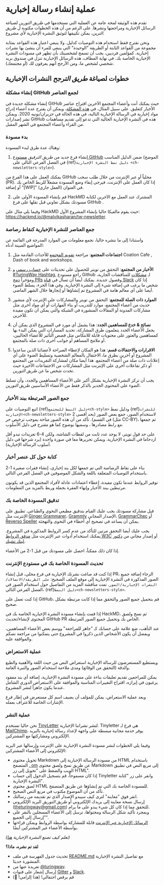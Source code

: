 # عملية إنشاء رسالة إخبارية

تقدم هذه الوثيقة لمحة عامة عن العملية التي نستخدمها في _طريق التورين_ لصياغة الرسائل الإخبارية ومراجعتها ونشرها. على الرغم من أن هذه الخطوات مكتوبة ل _طريق الترين_، يمكن تكييفها لتوثيق النشرة الإخبارية لأي مشروع.

ونحن نقترح فقط استخدام هذه التوصيات كدليل. ولا ينبغي اعتبار هذه القواعد بمثابة مجموعة من القواعد الثابتة أو الطريقة "الوحيدة" التي ينبغي للمرء أن ينشئ بها نشرات إخبارية. كمؤلفين فرديين، يجب أن تسمح لشخصيتك بأن تظهر في مسودات النشرة الإخبارية الخاصة بك. في نهاية المطاف، هذه الرسائل الإخبارية تنزل في صندوق بريد شخصي لشخص ما، ومن الأرجح أنهم يعرفون لك (أو مجتمعك).

## خطوات لصياغة _طريق الترجح_ النشرات الإخبارية

### إنشاء مشكلة GitHub لجمع العناصر

إنشاء مشكلة جديدة في GitHub حيث يمكنك أنت وأعضاء المجتمع الآخرين اقتراح عناصر الأخبار كتعليق. على سبيل المثال، في [هذه المشكلة](https://github.com/alan-turing-institute/the-turing-way/issues/1037)، ويمكن أن يقترح عدة أعضاء إدراج مواد إخبارية في الرسالة الإخبارية التالية، في هذه الحالة في حزيران/يونيه 2020. ويمكن نشر إصدارات GitHub هذه في النشرة الإخبارية الحالية التي تدعو إلى تقديم مساهمات من القراء وأعضاء المجتمع في الشهر المقبل.

### بدء مسودة

وهناك عدة طرق لبدء المسودة:

1. إنشاء فرع جديد من _طريق الترقيق_ [مستودع GitHub](https://github.com/alan-turing-institute/the-turing-way/) ضمن الدليل المناسب (الموضح في الفصل الفرعي التالي على {ref}`دليل نمط النشرة الإخبارية <ch-newsletters-style>`).

يمكنك العمل على هذا الفرع من GitHub محلياً أو عبر الإنترنت من خلال طلب سحب (PR). إذا كان العمل على الإنترنت، فيرجى إبقاء وضع المسودة مشغلاً للربط الخاص بك أو إضافة "[WIP]" (العمل جاري) في العنوان.

2. قم بإنشاء المسودة الأولى على HackMD المشترك عند العمل مع الآخرين لكتابة مسودتك بشكل تعاوني قبل نقلها على فرع GitHub .

وفيما يلي مثال على HackMD حيث يقوم مالفيكا حاليا بإنشاء المشروع الأول: https://hackmd.io/@malvikasharan/tw-newsletter.

### جمع العناصر للنشرة الإخبارية كنقاط رصاصة

واستنادا إلى ما ننشره حاليا، نجمع معلومات من الموارد المدرجة في القائمة عن المواضيع المبينة أدناه:

1. **اجتماعات المجتمع**: مراجعة [تقويم المجتمع](https://calendar.google.com/calendar/embed?src=theturingway%40gmail.com&ctz=Europe%2FLondon) للأحداث القادمة مثل Coation Cafe<unk> , Dash of book and workshops.

2. **الأخبار من المجتمع**: التحقق من تويتر للحصول على تحديثات على [حساب رسمي](https://twitter.com/turingway) و [#TuringWay Hashtag](https://twitter.com/hashtag/TuringWay?src=hashtag_click), راجع مستودع Github لـ [مشكلات](https://github.com/alan-turing-institute/the-turing-way/issues) للمناقشات الجارية، ومؤخراً [دمج PRs](https://github.com/alan-turing-institute/the-turing-way/pulls?q=is%3Apr+is%3Aclosed+sort%3Aupdated-desc) وفصول جديدة. يمكنك أيضا أن تسأل في [قناة Slack](https://theturingway.slack.com) إذا كان شخص ما يرغب في إضافة شيء إلى النشرة الإخبارية. وفي هذا الجزء، يسلط الضوء أيضا على أي معالم هامة في المشروع تم إنشاؤها أو إنجازها خلال الشهر الماضي.

4. **الموارد ذات الصلة للمجتمع**: التحقق من تويتر والمشاركات على الإنترنت لأي منشور حديث من أعضاء المجتمع، موارد للتدريب أو بناء المهارات أو أي مواد أخرى مثل مشاركات المدونة أو المقالات المنشورة في الشبكة والتي يمكن أن تكون مفيدة للآخرين.

5. **نصائح & خدع للمساهمين الجدد**: هذا يشمل أي مورد في المشروع الذي يمكن أن يجعل الأعضاء الجدد يتعلمون طرق المشاركة، تحديد المسارات التي يمكن البدء بها كمساهمين والعثور على محتويات قابلة للانتكاس مثل قصص التأثير للأعضاء الحاليين، أو ملامح المساهم أو جوانب أخرى ذات صلة بالمجتمع.

6. **الاقرارات والاحتفالات قسم**: هذا هو المكان لإعطاء الصراحة لأعضائنا الذين ساعدوا المشروع أو آخرين بطرق ما، الاحتفال بالمعالم الشخصية وتسليط الضوء على أي إعلانات ذات صلة من أعضاء المجتمع. هذا أيضا مكان لمشاركة التغريدات من المجتمع أو ذكر تفاعلات أخرى على الإنترنت مثل المشاركات من الاجتماعات الأخيرة حيث تحدث شخص ما عن _طريق التورين_.

يجب أن تركز النشرة الإخبارية بشكل أكبر على الأعضاء المساهمين والجدد، وأن تسلط الضوء على المحتوى الجدير بالذكر فقط من الأعضاء الأساسيين _طريق التورين_.

### جمع الصور المرتبطة ببند الأخبار

اتبع التوصيات على {ref}`دليل النمط للمجتمع<ch-style>` ودليل نمط {ref}`للنشرات الإخبارية<ch-newsletters-style>` لاستخدام الصور، جمع بعض الصور (بحد أقصى 2 في القسم). تأكد من أن هذه الصور متاحة بموجب ترخيص حر (مثل CC-BY)، تم جمعها مع رابط مصادرها ، وسميها بوضوح كما هو مقترح في دليل الأسلوب.

على حد قول تويتر، لا يوجد عدد ثابت من لقطات الشاشة، ولكن 4-6 تغريدات تبدو أقل ازدحاما في النشرة الإخبارية. ويمكن تحريرها معا في صورة واحدة (يرد شرحها في دليل أسلوب الرسالة الإخبارية).

### كتابة حول كل عنصر أخبار

بناء على نقاط الرصاصة التي تم جمعها لكل بند إخباري، إنشاء فقرات صغيرة 1-2 باستخدام التوصيات المتعلقة باللغة والشكل الموصوفين في الفصل الفرعي التالي.

توفير الروابط عندما تكون مفيدة، إعطاء اعتمادات عادلة لأفراد المجتمع الذين قد يكونون مرتبطين ببند الأخبار وإنهاء الفقرة بجملة وربط بالمزيد من المعلومات.

### تدقيق المسودة الخاصة بك

قبل مشاركة مسودتك يجب عليك القيام بتدقيق مطبعي النحوي والطباعي. تطبيق على الإنترنت مثل [Ginger Grammarer](https://www.gingersoftware.com/grammarcheck)، [Grammly](https://app.grammarly.com) الإصدار المجاني، [GrammarChec](https://www.grammarcheck.net/editor/) أو [Reverso Speller](https://www.reverso.net/spell-checker/english-spelling-grammar/) يمكن أن يساعد في تصحيح أي أخطاء في النحوى والتهجئة.

يجب عليك أيضا التحقق مرتين للتأكد من عدم كسر الروابط المذكورة في المشروع. يمكنك استخدام أدوات عبر الإنترنت مثل [مدقق الروابط W3C](https://validator.w3.org/checklink) أو إصدار مجاني من [دكتور لينك تشيك](https://www.drlinkcheck.com/).

إذا كان ذلك ممكناً، احصل على مسودتك من قبل 1-2 من الأعضاء.

### تحديث المسودة الخاصة بك في مستودع الإنترنت

إذا كنت قد صاغت نشرتك الإخبارية في فرع محلي، قبل إنشاء PR، الرجاء إضافة جميع الصور المذكورة في النشرة الإخبارية إلى موقع الملف الصحيح: `على الطريقة/الاتصالات/النشرات الإخبارية/الصور`. تمت مناقشة المزيد من التفاصيل حول استخدام الصور في الفصل الفرعي التالي، {ref}`دليل النمط<ch-newsletters-style>`.

إذا كنت تعمل على GitHub، قم بتحميل جميع الصور والتحقق مما إذا كانت مرتبطة بشكل صحيح.

إذا قمت بإنشاء مسودة النشرة الإخبارية الخاصة بك في HackMD، ثم نسخ ولصق المحتوى لإنشاء/تحديث GitHub PR الخاص بك وتحميل جميع الصور المرتبطة.

عند التأهب، ضع علامة على حسابك كـ "جاهز للمراجعة" ووسم بعض الأعضاء المساهمين، ويفضل أن يكون الأشخاص الذين ذكروا في المشروع حتى يتمكنوا من مراجعة نصكم والموافقة عليه.

### عملية الاستعراض

ويستطيع المستعرضون للرسالة الإخبارية استعراض النص من حيث اللغة والأهمية والطبع والدقة (التحقق من الوقائع) ومدى ملاءمة استخدام الصور والنبرة العامة.

يمكن للمراجعين تقديم تعليقات بناءة على مسودة النشرة الإخبارية، إضافة أي بند مفقود يرغبون في إبرازه، اقتراح التغييرات المناسبة والموافقة على الاستعراض الدوري الشامل عندما يكون جاهزاً لنشر المشروع.

وبعد عملية الاستعراض، يمكن للمؤلف أن يضيف اسم كل مستعرض في إطار فرع الإشارات الخاصة للاعتراف بعمله.

### عملية النشر

نحن حاليا نستخدم [TinyLetter](https://tinyletter.com/) لنشر نشراتنا الإخبارية. Tinyletter هي فرع لـ [MailChimp](https://mailchimp.com/)، يوفر خدمة مجانية مبسطة على واجهة لإعداد رسالة إخبارية بالبريد الإلكتروني ومشاركتها مع المشتركين.

وفيما يلي الخطوات لنشر مسودة النشرة الإخبارية على الإنترنت وإرسالها عبر البريد الإلكتروني إلى الأعضاء المشتركين:

- تحويل محتوى Markdown من مسودة الرسالة الإخبارية إلى HTML باستخدام المتصفح [. om](https://www.browserling.com/tools/markdown-to-html) عن طريق نسخ ولصق محتوى Markdown إلى مربع النص في تطبيق الويب والضغط على "تحويل إلى زر HTML".
- إذا كان مسموحاً، قم بتسجيل الدخول إلى حساب Tinyletter وانقر على زر "كتابة النشرة الإخبارية".
- لصق محتوى HTML للمسودة الخاصة بك التي تم إنشاؤها عن طريق المتصفح.
- تأكد من أن الموضوع مكتوب في مربع النص الصحيح.
- انقر فوق "معاينة" لترى كيف سيبدو الإصدار الذي تم تقديمه من رسالتك.
- إرسال نسخة معاينة إلى بريدك الإلكتروني أو _طريق التوريق_ البريد الإلكتروني (theturingway@gmail.com) للتحقق مما إذا كان كل شيء يبدو على ما يرام.
- وبمجرد تأكيد شكل الرسالة ومحتواها، ترسل إلى الأعضاء المسجلين بالنقر على ”إرسال إلى الجميع“.
- [الرسائل الإخبارية عبر الإنترنت](https://tinyletter.com/TuringWay/) قابلة للمشاركة بواسطة الروابط ويمكن قراءتها بواسطة الأعضاء غير المشتركين أيضًا.

*(تعلم كيف تصنع النشرة الإخبارية [هنا](https://www.sitepoint.com/how-start-a-newsletter-in-minutes-with-tinyletter/))*

 **لقد تم نشره، ماذا؟**

- تحديث جدول الفهرسة في ملف [README.md](https://github.com/alan-turing-institute/the-turing-way/blob/main/communications/newsletters/README.md) مع تفاصيل النشرة الإخبارية المنشورة حديثا.
- تغريدة عنها من [@turingway](https://twitter.com/turingway).
- إرسال إشعار على قنوات [Gitter](https://gitter.im/alan-turing-institute/the-turing-way) و [Slack](https://theturingway.slack.com).
- قم برقص احتفالي! (هذا إلزامي! 💃)
